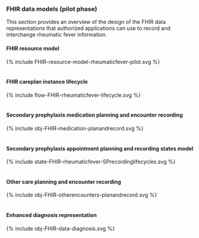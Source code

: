### FHIR data models (pilot phase)

This section provides an overview of the design of the FHIR data representations that authorized applications can use to record and interchange rheumatic fever information.

#### FHIR resource model

<div width="100%">
<!-- Generated from `input/images-source/FHIR-resource-model-rheumaticfever-pilot.plantuml` -->
{% include FHIR-resource-model-rheumaticfever-pilot.svg %}
</div>
<br clear="all">

#### FHIR careplan instance lifecycle

<div width="100%">
<!-- Generated from `input/images-source/flow-FHIR-rheumaticfever-lifecycle.plantuml` -->
{% include flow-FHIR-rheumaticfever-lifecycle.svg %}
</div>
<br clear="all">

#### Secondary prophylaxis medication planning and encounter recording

<div width="90%">
<!-- Generated from `input/images-source/obj-FHIR-medication-planandrecord.plantuml` -->
{% include obj-FHIR-medication-planandrecord.svg %}
</div>
<br clear="all">

#### Secondary prophylaxis appointment planning and recording states model

<div width="100%">
<!-- Generated from `input/images-source/state-FHIR-rheumaticfever-SPrecordinglifecycles.plantuml` -->
{% include state-FHIR-rheumaticfever-SPrecordinglifecycles.svg %}
</div>
<br clear="all">

#### Other care planning and encounter recording

<div width="100%">
<!-- Generated from `input/images-source/obj-FHIR-otherencounters-planandrecord.plantuml` -->
{% include obj-FHIR-otherencounters-planandrecord.svg %}
</div>
<br clear="all">

#### Enhanced diagnosis representation

<div width="100%">
<!-- Generated from `input/images-source/obj-FHIR-data-diagnosis.plantuml` -->
{% include obj-FHIR-data-diagnosis.svg %}
</div>
<br clear="all">